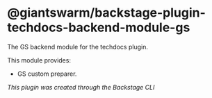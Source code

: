 # @giantswarm/backstage-plugin-techdocs-backend-module-gs

The GS backend module for the techdocs plugin.

This module provides:

- GS custom preparer.

_This plugin was created through the Backstage CLI_
